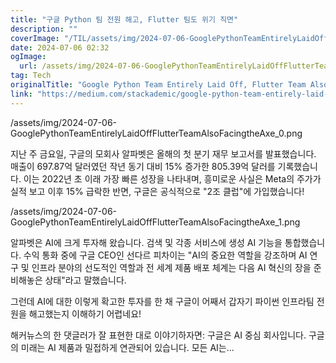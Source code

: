 ```yaml
---
title: "구글 Python 팀 전원 해고, Flutter 팀도 위기 직면"
description: ""
coverImage: "/TIL/assets/img/2024-07-06-GooglePythonTeamEntirelyLaidOffFlutterTeamAlsoFacingtheAxe_0.png"
date: 2024-07-06 02:32
ogImage:
  url: /assets/img/2024-07-06-GooglePythonTeamEntirelyLaidOffFlutterTeamAlsoFacingtheAxe_0.png
tag: Tech
originalTitle: "Google Python Team Entirely Laid Off, Flutter Team Also “Facing the Axe”"
link: "https://medium.com/stackademic/google-python-team-entirely-laid-off-flutter-team-also-facing-the-axe-88173d1bbf04"
---
```


/assets/img/2024-07-06-GooglePythonTeamEntirelyLaidOffFlutterTeamAlsoFacingtheAxe_0.png

지난 주 금요일, 구글의 모회사 알파벳은 올해의 첫 분기 재무 보고서를 발표했습니다. 매출이 697.87억 달러였던 작년 동기 대비 15% 증가한 805.39억 달러를 기록했습니다. 이는 2022년 초 이래 가장 빠른 성장을 나타내며, 흥미로운 사실은 Meta의 주가가 실적 보고 이후 15% 급락한 반면, 구글은 공식적으로 "2조 클럽"에 가입했습니다!

/assets/img/2024-07-06-GooglePythonTeamEntirelyLaidOffFlutterTeamAlsoFacingtheAxe_1.png

<!-- TIL 수평 -->

<ins class="adsbygoogle"
     style="display:block"
     data-ad-client="ca-pub-4877378276818686"
     data-ad-slot="1549334788"
     data-ad-format="auto"
     data-full-width-responsive="true"></ins>

<script>
(adsbygoogle = window.adsbygoogle || []).push({});
</script>

알파벳은 AI에 크게 투자해 왔습니다. 검색 및 각종 서비스에 생성 AI 기능을 통합했습니다. 수익 통화 중에 구글 CEO인 선다르 피차이는 "AI의 중요한 역할을 강조하며 AI 연구 및 인프라 분야의 선도적인 역할과 전 세계 제품 배포 체계는 다음 AI 혁신의 장을 준비해놓은 상태"라고 말했습니다.

그런데 AI에 대한 이렇게 확고한 투자를 한 채 구글이 어째서 갑자기 파이썬 인프라팀 전원을 해고했는지 이해하기 어렵네요!

해커뉴스의 한 댓글러가 잘 표현한 대로 이야기하자면: 구글은 AI 중심 회사입니다. 구글의 미래는 AI 제품과 밀접하게 연관되어 있습니다. 모든 AI는...

